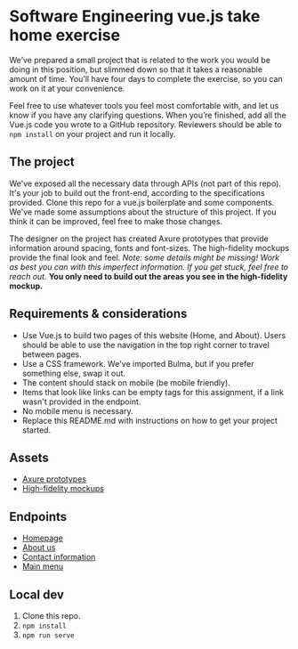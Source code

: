 # Software Engineering vue.js take home exercise

We’ve prepared a small project that is related to the work you would be doing in this position, but slimmed down so that it takes a reasonable amount of time. You’ll have four days to complete the exercise, so you can work on it at your convenience.

Feel free to use whatever tools you feel most comfortable with, and let us know if you have any clarifying questions. When you’re finished, add all the Vue.js code you wrote to a GitHub repository. Reviewers should be able to `npm install` on your project and run it locally.  

## The project
We've exposed all the necessary data through APIs (not part of this repo). It's your job to build out the front-end, according to the specifications provided. Clone this repo for a vue.js boilerplate and some components. We've made some assumptions about the structure of this project. If you think it can be improved, feel free to make those changes. 

The designer on the project has created Axure prototypes that provide information around spacing, fonts and font-sizes. The high-fidelity mockups provide the final look and feel. 
*Note: some details might be missing! Work as best you can with this imperfect information. If you get stuck, feel free to reach out.*
 **You only need to build out the areas you see in the high-fidelity mockup.**


## Requirements & considerations
- Use Vue.js to build two pages of this website (Home, and About). Users should be able to use the navigation in the top right corner to travel between pages.
- Use a CSS framework. We've imported Bulma, but if you prefer something else, swap it out.
- The content should stack on mobile (be mobile friendly).
- Items that look like links can be empty <a> tags for this assignment, if a link wasn't provided in the endpoint.
- No mobile menu is necessary. 
- Replace this README.md with instructions on how to get your project started.

## Assets
- [Axure prototypes](https://gxyvka.axshare.com/#id=cd771af8-97e7-433d-aad7-9fd6fae9ae9f)
- [High-fidelity mockups](https://drive.google.com/drive/folders/1_uhzX3P2QbcgW-G34YbMU9y7_vDFba7h)

## Endpoints
- [Homepage](https://locations-staging-admin.phila.gov/love-park/wp-json/pages/v2/archive?id=4
)
- [About us](https://locations-staging-admin.phila.gov/love-park/wp-json/pages/v2/archive?id=7
)
- [Contact information](https://locations-staging-admin.phila.gov/love-park/wp-json/locations/v1/connect)
- [Main menu](https://locations-staging-admin.phila.gov/love-park/wp-json/menus/v1/menus/main-menu)

## Local dev 
1. Clone this repo.
2. `npm install`
3. `npm run serve`